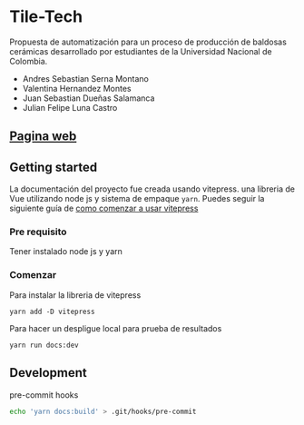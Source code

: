 # Tile-Tech

Propuesta de automatización para un proceso de producción de baldosas cerámicas desarrollado por estudiantes de la Universidad Nacional de Colombia.

* Andres Sebastian Serna Montano
* Valentina Hernandez Montes
* Juan Sebastian Dueñas Salamanca
* Julian Felipe Luna Castro


## [Pagina web](https://juflunaca.github.io/Tile-Tech/)

## Getting started 

La documentación del proyecto fue creada usando vitepress. una libreria de Vue utilizando node js y sistema de empaque `yarn`. Puedes seguir la siguiente guía de [como comenzar a usar vitepress](https://vitepress.dev/guide/getting-started)

### Pre requisito

Tener instalado node js y yarn

### Comenzar
Para instalar la libreria de vitepress

```
yarn add -D vitepress
```

Para hacer un despligue local para prueba de resultados

```
yarn run docs:dev
```

## Development

pre-commit hooks


```bash
echo 'yarn docs:build' > .git/hooks/pre-commit
```